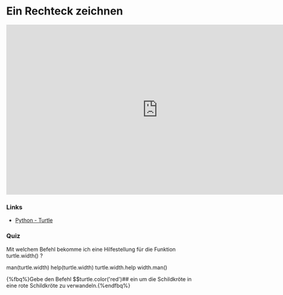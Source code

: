# Ein Rechteck zeichnen

<iframe src="https://player.vimeo.com/video/207923224?title=0&byline=0&portrait=0" width="800" height="450" frameborder="0" webkitallowfullscreen mozallowfullscreen allowfullscreen></iframe>

### Links

* [Python - Turtle](https://docs.python.org/3.6/library/turtle.html)

### Quiz

<quiz name="">
    <question>
        <p>Mit welchem Befehl bekomme ich eine Hilfestellung für die Funktion turtle.width() ?</p>
        <answer>man(turtle.width)</answer>
        <answer correct>help(turtle.width)</answer>
        <answer>turtle.width.help</answer>
        <answer>width.man()</answer>
    </question>
</quiz>

{%fbq%}Gebe den Befehl $$turtle.color('red')## ein um die Schildkröte in eine rote Schildkröte zu verwandeln.{%endfbq%}
